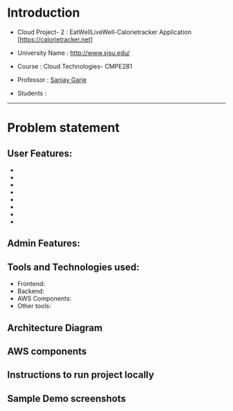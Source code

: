 # Introduction

* Cloud Project- 2 : EatWellLiveWell-Calorietracker Application [https://calorietracker.net]

* University Name : http://www.sjsu.edu/

* Course : Cloud Technologies- CMPE281

* Professor : [Sanjay Garje](https://www.linkedin.com/in/sanjaygarje/)

* Students : 

<hr>

# Problem statement

## User Features:
* 
* 
* 
* 
* 
* 
* 
* 

## Admin Features:


## Tools and Technologies used:
  * Frontend: 
  * Backend:
  * AWS Components:
  * Other tools: 
  
  
## Architecture Diagram

## AWS components

## Instructions to run project locally

## Sample Demo screenshots
